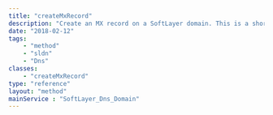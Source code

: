 ```yaml
---
title: "createMxRecord"
description: "Create an MX record on a SoftLayer domain. This is a shortcut method, meant to take the work out of creating a SoftLayer_Dns_Domain_ResourceRecord if you already have a domain record available. MX records are created with a default priority of 10. createMxRecord returns the newly created SoftLayer_Dns_Domain_ResourceRecord_MxType. "
date: "2018-02-12"
tags:
    - "method"
    - "sldn"
    - "Dns"
classes:
    - "createMxRecord"
type: "reference"
layout: "method"
mainService : "SoftLayer_Dns_Domain"
---
```

